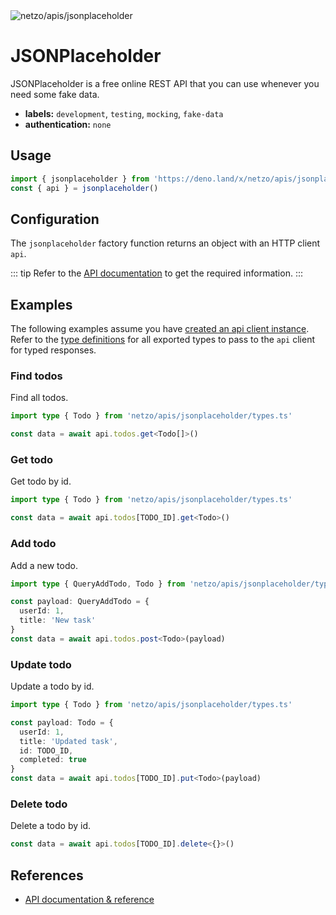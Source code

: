 <img src="https://raw.githubusercontent.com/netzo/netzo/main/assets/apis/jsonplaceholder.svg" alt="netzo/apis/jsonplaceholder" class="mb-5 w-75px">

# JSONPlaceholder

JSONPlaceholder is a free online REST API that you can use whenever you need some fake data.

- **labels:** `development`, `testing`, `mocking`, `fake-data`
- **authentication:** `none`

## Usage

```ts
import { jsonplaceholder } from 'https://deno.land/x/netzo/apis/jsonplaceholder/mod.ts'
const { api } = jsonplaceholder()
```

## Configuration

The `jsonplaceholder` factory function returns an object with an HTTP client `api`.

::: tip Refer to the [API documentation](https://jsonplaceholder.typicode.com/guide/) to get the required information.
:::

## Examples

The following examples assume you have [created an api client instance](#usage). Refer to the [type definitions](https://deno.land/x/netzo/apis/jsonplaceholder/types.ts) for all exported types to pass to the `api` client for typed responses.

### Find todos

Find all todos.

```ts
import type { Todo } from 'netzo/apis/jsonplaceholder/types.ts'

const data = await api.todos.get<Todo[]>()
```

### Get todo

Get todo by id.

```ts
import type { Todo } from 'netzo/apis/jsonplaceholder/types.ts'

const data = await api.todos[TODO_ID].get<Todo>()
```

### Add todo

Add a new todo.

```ts
import type { QueryAddTodo, Todo } from 'netzo/apis/jsonplaceholder/types.ts'

const payload: QueryAddTodo = {
  userId: 1,
  title: 'New task'
}
const data = await api.todos.post<Todo>(payload)
```

### Update todo

Update a todo by id.

```ts
import type { Todo } from 'netzo/apis/jsonplaceholder/types.ts'

const payload: Todo = {
  userId: 1,
  title: 'Updated task',
  id: TODO_ID,
  completed: true
}
const data = await api.todos[TODO_ID].put<Todo>(payload)
```

### Delete todo

Delete a todo by id.

```ts
const data = await api.todos[TODO_ID].delete<{}>()
```

## References

- [API documentation & reference](https://jsonplaceholder.typicode.com/guide/)

